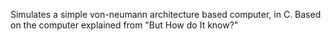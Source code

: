 Simulates a simple von-neumann architecture based computer, in C.
Based on the computer explained from "But How do It know?"

